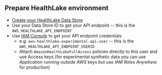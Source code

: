 ## Prepare HealthLake environment

- [Create your HealthLake Data Store](https://us-east-2.console.aws.amazon.com/healthlake/home)
- Use your Data Store ID to get your API endpoint -- this is the
  `AWS_HEALTHLAKE_API_ENDPOINT`
- Use [IAM Console](https://console.aws.amazon.com/iam) to get your API endpoint
  credentials
  - e.g. `aws-healthlake-experimental-api-user` -- this is the
    `AWS_HEALTHLAKE_API_ENDPOINT_USERID`
  - Attach `AmazonHealthLakeFullAccess` policies directly to this user and use
    Access keys (for experimental synthetic data you can use _Application
    running outside AWS_ keys but use _IAM Roles Anywhere_ for production)
